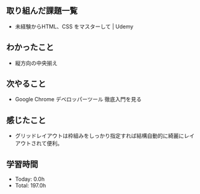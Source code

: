 ## 取り組んだ課題一覧
- 未経験からHTML、CSS をマスターして | Udemy
## わかったこと
- 縦方向の中央揃え
## 次やること
- Google Chrome デベロッパーツール 徹底入門を見る
## 感じたこと
- グリッドレイアウトは枠組みをしっかり指定すれば結構自動的に綺麗にレイアウトされて便利。
## 学習時間
- Today: 0.0h
- Total: 197.0h
